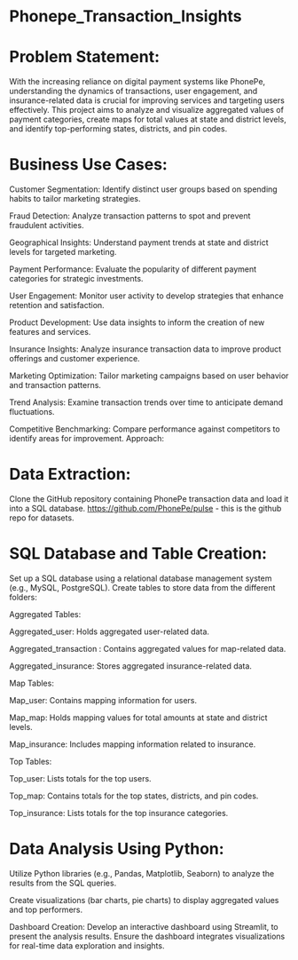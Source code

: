 # Phonepe_Transaction_Insights

# Problem Statement:

With the increasing reliance on digital payment systems like PhonePe, understanding the dynamics of transactions, user engagement, and insurance-related data is crucial for improving services and targeting users effectively. This project aims to analyze and visualize aggregated values of payment categories, create maps for total values at state and district levels, and identify top-performing states, districts, and pin codes.

# Business Use Cases:

Customer Segmentation: Identify distinct user groups based on spending habits to tailor marketing strategies.

Fraud Detection: Analyze transaction patterns to spot and prevent fraudulent activities.

Geographical Insights: Understand payment trends at state and district levels for targeted marketing.

Payment Performance: Evaluate the popularity of different payment categories for strategic investments.

User Engagement: Monitor user activity to develop strategies that enhance retention and satisfaction.

Product Development: Use data insights to inform the creation of new features and services.

Insurance Insights: Analyze insurance transaction data to improve product offerings and customer experience.

Marketing Optimization: Tailor marketing campaigns based on user behavior and transaction patterns.

Trend Analysis: Examine transaction trends over time to anticipate demand fluctuations.


Competitive Benchmarking: Compare performance against competitors to identify areas for improvement.
Approach:

# Data Extraction:

Clone the GitHub repository containing PhonePe transaction data and load it into a SQL database. https://github.com/PhonePe/pulse - this is the github repo for datasets.

# SQL Database and Table Creation:

Set up a SQL database using a relational database management system (e.g., MySQL, PostgreSQL).
Create tables to store data from the different folders:

Aggregated Tables:

Aggregated_user: Holds aggregated user-related data.

Aggregated_transaction : Contains aggregated values for map-related data.

Aggregated_insurance: Stores aggregated insurance-related data.

Map Tables:

Map_user: Contains mapping information for users.

Map_map: Holds mapping values for total amounts at state and district levels.

Map_insurance: Includes mapping information related to insurance.

Top Tables:

Top_user: Lists totals for the top users.

Top_map: Contains totals for the top states, districts, and pin codes.

Top_insurance: Lists totals for the top insurance categories.

# Data Analysis Using Python:

Utilize Python libraries (e.g., Pandas, Matplotlib, Seaborn) to analyze the results from the SQL queries.

Create visualizations (bar charts, pie charts) to display aggregated values and top performers.

Dashboard Creation: Develop an interactive dashboard using Streamlit, to present the analysis results. Ensure the dashboard integrates visualizations for real-time data exploration and insights.

